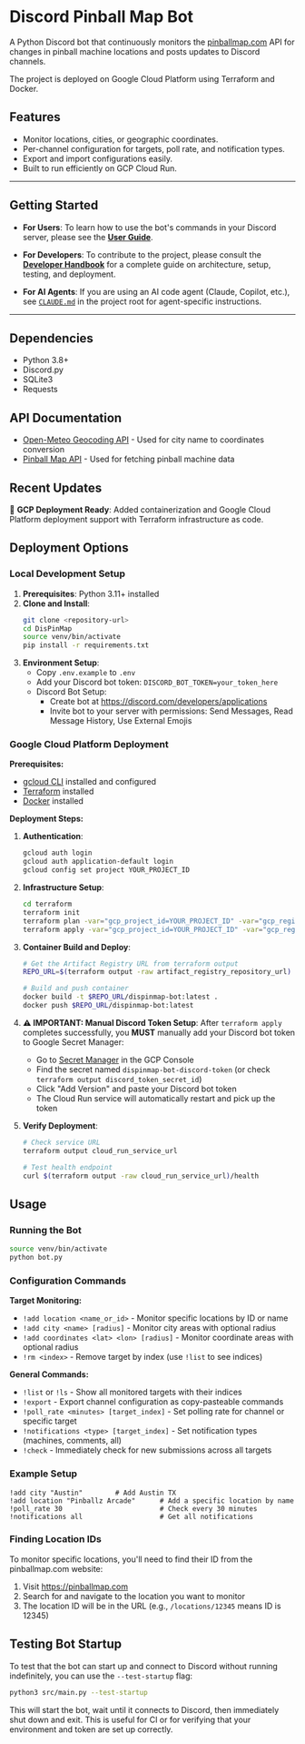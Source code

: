 # Discord Pinball Map Bot

A Python Discord bot that continuously monitors the [pinballmap.com](https://pinballmap.com) API for changes in pinball machine locations and posts updates to Discord channels.

The project is deployed on Google Cloud Platform using Terraform and Docker.

## Features

- Monitor locations, cities, or geographic coordinates.
- Per-channel configuration for targets, poll rate, and notification types.
- Export and import configurations easily.
- Built to run efficiently on GCP Cloud Run.

---

## Getting Started

- **For Users**: To learn how to use the bot's commands in your Discord server, please see the **[User Guide](USER_DOCUMENTATION.md)**.

- **For Developers**: To contribute to the project, please consult the **[Developer Handbook](docs/DEVELOPER_HANDBOOK.md)** for a complete guide on architecture, setup, testing, and deployment.

- **For AI Agents**: If you are using an AI code agent (Claude, Copilot, etc.), see [`CLAUDE.md`](CLAUDE.md) in the project root for agent-specific instructions.

---

## Dependencies

- Python 3.8+
- Discord.py
- SQLite3
- Requests

## API Documentation

- [Open-Meteo Geocoding API](https://open-meteo.com/en/docs/geocoding-api) - Used for city name to coordinates conversion
- [Pinball Map API](https://pinballmap.com/api/v1/docs) - Used for fetching pinball machine data

## Recent Updates
🚀 **GCP Deployment Ready**: Added containerization and Google Cloud Platform deployment support with Terraform infrastructure as code.

## Deployment Options

### Local Development Setup
1. **Prerequisites**: Python 3.11+ installed
2. **Clone and Install**:
   ```bash
   git clone <repository-url>
   cd DisPinMap
   source venv/bin/activate
   pip install -r requirements.txt
   ```
3. **Environment Setup**:
   - Copy `.env.example` to `.env`
   - Add your Discord bot token: `DISCORD_BOT_TOKEN=your_token_here`
   - Discord Bot Setup:
     - Create bot at https://discord.com/developers/applications
     - Invite bot to your server with permissions: Send Messages, Read Message History, Use External Emojis

### Google Cloud Platform Deployment

**Prerequisites:**
- [gcloud CLI](https://cloud.google.com/sdk/docs/install) installed and configured
- [Terraform](https://www.terraform.io/downloads) installed
- [Docker](https://docs.docker.com/get-docker/) installed

**Deployment Steps:**

1. **Authentication**:
   ```bash
   gcloud auth login
   gcloud auth application-default login
   gcloud config set project YOUR_PROJECT_ID
   ```

2. **Infrastructure Setup**:
   ```bash
   cd terraform
   terraform init
   terraform plan -var="gcp_project_id=YOUR_PROJECT_ID" -var="gcp_region=us-central1"
   terraform apply -var="gcp_project_id=YOUR_PROJECT_ID" -var="gcp_region=us-central1"
   ```

3. **Container Build and Deploy**:
   ```bash
   # Get the Artifact Registry URL from terraform output
   REPO_URL=$(terraform output -raw artifact_registry_repository_url)

   # Build and push container
   docker build -t $REPO_URL/dispinmap-bot:latest .
   docker push $REPO_URL/dispinmap-bot:latest
   ```

4. **⚠️ IMPORTANT: Manual Discord Token Setup**:
   After `terraform apply` completes successfully, you **MUST** manually add your Discord bot token to Google Secret Manager:

   - Go to [Secret Manager](https://console.cloud.google.com/security/secret-manager) in the GCP Console
   - Find the secret named `dispinmap-bot-discord-token` (or check `terraform output discord_token_secret_id`)
   - Click "Add Version" and paste your Discord bot token
   - The Cloud Run service will automatically restart and pick up the token

5. **Verify Deployment**:
   ```bash
   # Check service URL
   terraform output cloud_run_service_url

   # Test health endpoint
   curl $(terraform output -raw cloud_run_service_url)/health
   ```

## Usage

### Running the Bot
```bash
source venv/bin/activate
python bot.py
```

### Configuration Commands

**Target Monitoring:**
- `!add location <name_or_id>` - Monitor specific locations by ID or name
- `!add city <name> [radius]` - Monitor city areas with optional radius
- `!add coordinates <lat> <lon> [radius]` - Monitor coordinate areas with optional radius
- `!rm <index>` - Remove target by index (use `!list` to see indices)

**General Commands:**
- `!list` or `!ls` - Show all monitored targets with their indices
- `!export` - Export channel configuration as copy-pasteable commands
- `!poll_rate <minutes> [target_index]` - Set polling rate for channel or specific target
- `!notifications <type> [target_index]` - Set notification types (machines, comments, all)
- `!check` - Immediately check for new submissions across all targets

### Example Setup
```
!add city "Austin"        # Add Austin TX
!add location "Pinballz Arcade"      # Add a specific location by name
!poll_rate 30                        # Check every 30 minutes
!notifications all                   # Get all notifications
```

### Finding Location IDs
To monitor specific locations, you'll need to find their ID from the pinballmap.com website:
1. Visit https://pinballmap.com
2. Search for and navigate to the location you want to monitor
3. The location ID will be in the URL (e.g., `/locations/12345` means ID is 12345)

## Testing Bot Startup

To test that the bot can start up and connect to Discord without running indefinitely, you can use the `--test-startup` flag:

```bash
python3 src/main.py --test-startup
```

This will start the bot, wait until it connects to Discord, then immediately shut down and exit. This is useful for CI or for verifying that your environment and token are set up correctly.
